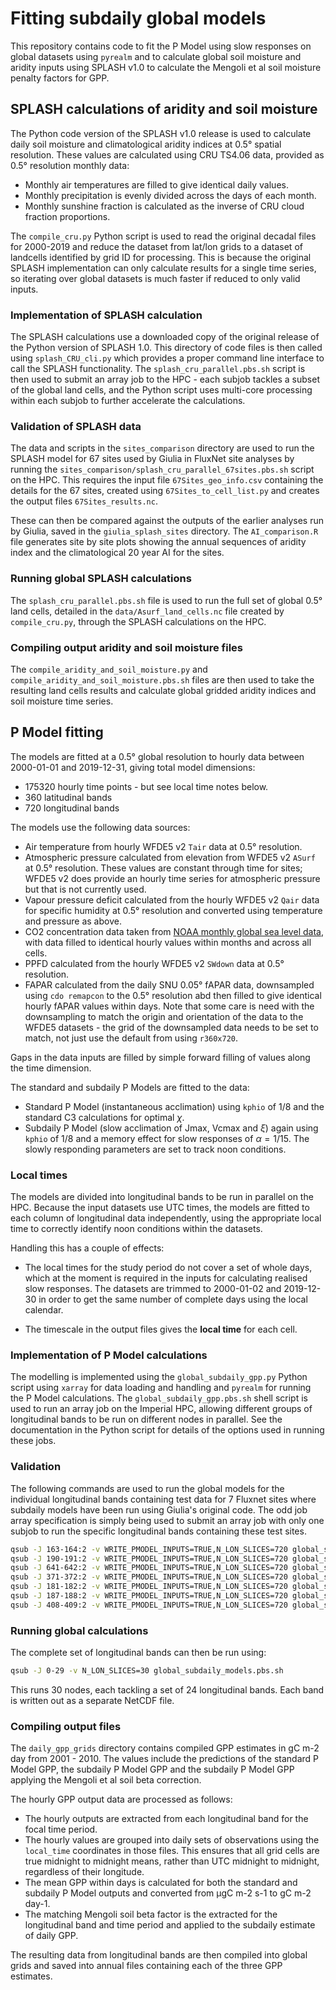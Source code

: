 # Fitting subdaily global models

This repository contains code to fit the P Model using slow responses on global datasets
using `pyrealm` and to calculate global soil moisture and aridity inputs using SPLASH
v1.0 to calculate the Mengoli et al soil moisture penalty factors for GPP.

## SPLASH calculations of aridity and soil moisture

The Python code version of the SPLASH v1.0 release is used to calculate daily soil
moisture and climatological aridity indices at 0.5° spatial resolution. These values are
calculated using CRU TS4.06 data, provided as 0.5° resolution monthly data:

* Monthly air temperatures are filled to give identical daily values.
* Monthly precipitation is evenly divided across the days of each month.
* Monthly sunshine fraction is calculated as the inverse of CRU cloud fraction
  proportions.

The `compile_cru.py` Python script is used to read the original decadal files for
2000-2019 and reduce the dataset from lat/lon grids to a dataset of landcells identified
by grid ID for processing. This is because the original SPLASH implementation can only
calculate results for a single time series, so iterating over global datasets is much
faster if reduced to only valid inputs.

### Implementation of SPLASH calculation

The SPLASH calculations use a downloaded copy of the original release of the Python
version of SPLASH 1.0. This directory of code files is then called using
`splash_CRU_cli.py` which provides a proper command line interface to call the SPLASH
functionality. The `splash_cru_parallel.pbs.sh` script is then used to submit an array
job to the HPC - each subjob tackles a subset of the global land cells, and the Python
script uses multi-core processing within each subjob to further accelerate the
calculations.

### Validation of SPLASH data

The data and scripts in the `sites_comparison` directory are used to run the SPLASH
model for 67 sites used by Giulia in FluxNet site analyses by running the
`sites_comparison/splash_cru_parallel_67sites.pbs.sh` script on the HPC. This requires
the input file `67Sites_geo_info.csv` containing the details for the 67 sites, created
using `67Sites_to_cell_list.py` and creates the output files `67Sites_results.nc`.

These can then be compared against the outputs of the earlier analyses run by Giulia,
saved in the `giulia_splash_sites` directory. The `AI_comparison.R` file generates site
by site plots showing the annual sequences of aridity index and the climatological 20
year AI for the sites.

### Running global SPLASH calculations

The `splash_cru_parallel.pbs.sh` file is used to run the full set of global 0.5° land
cells, detailed in the `data/Asurf_land_cells.nc` file created by `compile_cru.py`,
through the SPLASH calculations on the HPC.

### Compiling output aridity and soil moisture files

The `compile_aridity_and_soil_moisture.py` and
`compile_aridity_and_soil_moisture.pbs.sh` files are then used to take the resulting
land cells results and calculate global gridded aridity indices and soil moisture time
series.

## P Model fitting

The models are fitted at a 0.5° global resolution to hourly data between 2000-01-01 and
2019-12-31, giving total model dimensions:

* 175320 hourly time points - but see local time notes below.
* 360 latitudinal bands
* 720 longitudinal bands

The models use the following data sources:

* Air temperature from hourly WFDE5 v2 `Tair` data at 0.5° resolution.
* Atmospheric pressure calculated from elevation from WFDE5 v2 `ASurf` at 0.5°
  resolution. These values are constant through time for sites; WFDE5 v2 does provide an
  hourly time series for atmospheric pressure but that is not currently used.
* Vapour pressure deficit calculated from the hourly WFDE5 v2 `Qair` data for specific
  humidity at 0.5° resolution and converted using temperature and pressure as above.
* CO2 concentration data taken from [NOAA monthly global sea level
  data](https://gml.noaa.gov/ccgg/trends/gl_data.html), with data filled to identical
  hourly values within months and across all cells.
* PPFD calculated from the hourly WFDE5 v2 `SWdown` data at 0.5° resolution.
* FAPAR calculated from the daily SNU 0.05° fAPAR data, downsampled using `cdo remapcon`
  to the 0.5° resolution abd then filled to give identical hourly fAPAR values within
  days. Note that some care is need with the downsampling to match the origin and
  orientation of the data to the WFDE5 datasets - the grid of the downsampled data needs
  to be set to match, not just use the default from using `r360x720`.

Gaps in the data inputs are filled by simple forward filling of values along the time
dimension.

The standard and subdaily P Models are fitted to the data:

* Standard P Model (instantaneous acclimation) using `kphio` of 1/8 and the standard C3
  calculations for optimal $\chi$.
* Subdaily P Model (slow acclimation of Jmax, Vcmax and $\xi$) again using `kphio` of
  1/8 and a memory effect for slow responses of $\alpha = 1/15$. The slowly responding
  parameters are set to track noon conditions.

### Local times

The models are divided into longitudinal bands to be run in parallel on the HPC. Because
the input datasets use UTC times, the models are fitted to each column of longitudinal
data independently, using the appropriate local time to correctly identify noon
conditions within the datasets.

Handling this has a couple of effects:

* The local times for the study period do not cover a set of whole days, which at the
  moment is required in the inputs for calculating realised slow responses. The datasets
  are trimmed to 2000-01-02 and 2019-12-30 in order to get the same number of complete
  days using the local calendar.

* The timescale in the output files gives the **local time** for each cell.

### Implementation of P Model calculations

The modelling is implemented using the `global_subdaily_gpp.py` Python script using
`xarray` for data loading and handling and `pyrealm` for running the P Model
calculations. The `global_subdaily_gpp.pbs.sh` shell script is used to run an array job
on the Imperial HPC, allowing different groups of longitudinal bands to be run on
different nodes in parallel. See the documentation in the Python script for details of
the options used in running these jobs.

### Validation

The following commands are used to run the global models for the individual longitudinal
bands containing test data for 7 Fluxnet sites where subdaily models have been run using
Giulia's original code. The odd job array specification is simply being used to submit
an array job with only one subjob to run the specific longitudinal bands containing
these test sites.

``` sh
qsub -J 163-164:2 -v WRITE_PMODEL_INPUTS=TRUE,N_LON_SLICES=720 global_subdaily_models.pbs.sh
qsub -J 190-191:2 -v WRITE_PMODEL_INPUTS=TRUE,N_LON_SLICES=720 global_subdaily_models.pbs.sh
qsub -J 641-642:2 -v WRITE_PMODEL_INPUTS=TRUE,N_LON_SLICES=720 global_subdaily_models.pbs.sh
qsub -J 371-372:2 -v WRITE_PMODEL_INPUTS=TRUE,N_LON_SLICES=720 global_subdaily_models.pbs.sh
qsub -J 181-182:2 -v WRITE_PMODEL_INPUTS=TRUE,N_LON_SLICES=720 global_subdaily_models.pbs.sh
qsub -J 187-188:2 -v WRITE_PMODEL_INPUTS=TRUE,N_LON_SLICES=720 global_subdaily_models.pbs.sh
qsub -J 408-409:2 -v WRITE_PMODEL_INPUTS=TRUE,N_LON_SLICES=720 global_subdaily_models.pbs.sh
```

### Running global calculations

The complete set of longitudinal bands can then be run using:

``` sh
qsub -J 0-29 -v N_LON_SLICES=30 global_subdaily_models.pbs.sh
```

This runs 30 nodes, each tackling a set of 24 longitudinal bands. Each band is written
out as a separate NetCDF file.

### Compiling output files

The `daily_gpp_grids` directory contains compiled GPP estimates in gC m-2 day from
2001 - 2010. The values include the predictions of the standard P Model GPP, the
subdaily P Model GPP and the subdaily P Model GPP applying the Mengoli et al soil beta
correction.

The hourly GPP output data are processed as follows:

* The hourly outputs are extracted from each longitudinal band for the focal time
  period.
* The hourly values are grouped into daily sets of observations using the `local_time`
  coordinates in those files. This ensures that all grid cells are true midnight to
  midnight means, rather than UTC midnight to midnight, regardless of their longitude.
* The mean GPP within days is calculated for both the standard and subdaily P Model
  outputs and converted from µgC m-2 s-1 to gC m-2 day-1.
* The matching Mengoli soil beta factor is the extracted for the longitudinal band and
  time period and applied to the subdaily estimate of daily GPP.

The resulting data from longitudinal bands are then compiled into global grids and saved
into annual files containing each of the three GPP estimates.
